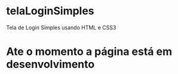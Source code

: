 # telaLoginSimples
Tela de Login Simples usando HTML e CSS3

# Ate o momento a página está em desenvolvimento
